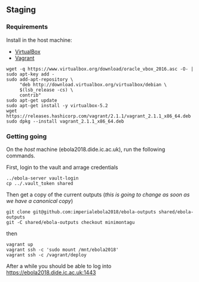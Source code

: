 ## Staging

### Requirements

Install in the host machine:

* [VirtualBox](https://www.virtualbox.org/wiki/Downloads)
* [Vagrant](https://www.vagrantup.com/downloads.html)

```
wget -q https://www.virtualbox.org/download/oracle_vbox_2016.asc -O- | sudo apt-key add -
sudo add-apt-repository \
     "deb http://download.virtualbox.org/virtualbox/debian \
     $(lsb_release -cs) \
     contrib"
sudo apt-get update
sudo apt-get install -y virtualbox-5.2
wget https://releases.hashicorp.com/vagrant/2.1.1/vagrant_2.1.1_x86_64.deb
sudo dpkg --install vagrant_2.1.1_x86_64.deb
```

### Getting going

On the _host_ machine (ebola2018.dide.ic.ac.uk), run the following commands.

First, login to the vault and arrage credentials

```
../ebola-server vault-login
cp ../.vault_token shared
```

Then get a copy of the current outputs (*this is going to change as soon as we have a canonical copy*)

```
git clone git@github.com:imperialebola2018/ebola-outputs shared/ebola-outputs
git -C shared/ebola-outputs checkout minimontagu
```

then

```
vagrant up
vagrant ssh -c 'sudo mount /mnt/ebola2018'
vagrant ssh -c /vagrant/deploy
```

After a while you should be able to log into https://ebola2018.dide.ic.ac.uk:1443

